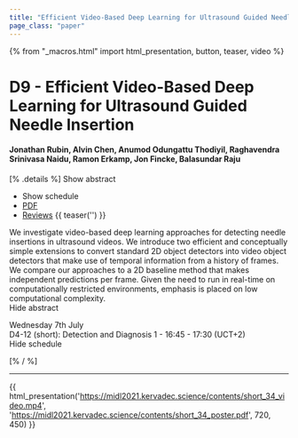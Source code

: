 ```yaml
---
title: "Efficient Video-Based Deep Learning for Ultrasound Guided Needle Insertion"
page_class: "paper"
---
```


{% from "_macros.html" import html_presentation, button, teaser, video %}

# D9 - Efficient Video-Based Deep Learning for Ultrasound Guided Needle Insertion

#### Jonathan Rubin, Alvin Chen, Anumod Odungattu Thodiyil, Raghavendra Srinivasa Naidu, Ramon Erkamp, Jon Fincke, Balasundar Raju

[% .details %]
<a class="toggle_visibility" data-selector=".abstract" data-level="3">Show abstract</a>
- <a class="toggle_visibility" data-selector=".schedule" data-level="3">Show schedule</a>
- <a href="https://openreview.net/pdf?id=dVUHL5QhDhL">PDF</a>
- <a href="https://openreview.net/forum?id=dVUHL5QhDhL">Reviews</a>
{{ teaser('') }}

<p>
    <span class="abstract">
        We investigate video-based deep learning approaches for detecting needle insertions in ultrasound videos. We introduce two efficient and conceptually simple extensions to convert standard 2D object detectors into video object detectors that make use of temporal information from a history of frames. We compare our approaches to a 2D baseline method that makes independent predictions per frame. Given the need to run in real-time on computationally restricted environments, emphasis is placed on low computational complexity.
        <br>
        <span class="actions"><a class="toggle_visibility" data-level="2">Hide abstract</a></span>
    </span>
</p>

<p>
    <span class="schedule">
         Wednesday 7th July<br>D4-12 (short): Detection and Diagnosis 1 - 16:45 - 17:30 (UCT+2)
        <br>
        <span class="actions"><a class="toggle_visibility" data-level="2">Hide schedule</a></span>
    </span>
</p>

[% / %]


---

{{ html_presentation('https://midl2021.kervadec.science/contents/short_34_video.mp4', 'https://midl2021.kervadec.science/contents/short_34_poster.pdf', 720, 450) }}